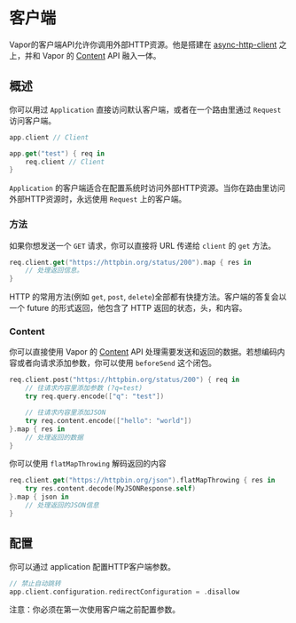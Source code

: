 # 客户端

Vapor的客户端API允许你调用外部HTTP资源。他是搭建在 [async-http-client](https://github.com/swift-server/async-http-client) 之上，并和 Vapor 的 [Content](./content.md) API 融入一体。

## 概述

你可以用过 `Application` 直接访问默认客户端，或者在一个路由里通过 `Request` 访问客户端。

```swift
app.client // Client

app.get("test") { req in
	req.client // Client
}
```

`Application` 的客户端适合在配置系统时访问外部HTTP资源。当你在路由里访问外部HTTP资源时，永远使用 `Request` 上的客户端。

### 方法

如果你想发送一个 `GET` 请求，你可以直接将 URL 传递给 `client` 的 `get` 方法。

```swift
req.client.get("https://httpbin.org/status/200").map { res in
	// 处理返回信息。
}
```

HTTP 的常用方法(例如 `get`, `post`, `delete`)全部都有快捷方法。客户端的答复会以一个 future 的形式返回，他包含了 HTTP 返回的状态，头，和内容。

### Content

你可以直接使用 Vapor 的 [Content](./content.md) API 处理需要发送和返回的数据。若想编码内容或者向请求添加参数，你可以使用  `beforeSend` 这个闭包。

```swift
req.client.post("https://httpbin.org/status/200") { req in
    // 往请求内容里添加参数 (?q=test)
	try req.query.encode(["q": "test"])

    // 往请求内容里添加JSON
    try req.content.encode(["hello": "world"])
}.map { res in
    // 处理返回的数据
}
```

你可以使用 `flatMapThrowing` 解码返回的内容

```swift
req.client.get("https://httpbin.org/json").flatMapThrowing { res in
	try res.content.decode(MyJSONResponse.self)
}.map { json in
	// 处理返回的JSON信息
}
```

## 配置

你可以通过 application 配置HTTP客户端参数。

```swift
// 禁止自动跳转
app.client.configuration.redirectConfiguration = .disallow
```

注意：你必须在第一次使用客户端之前配置参数。


